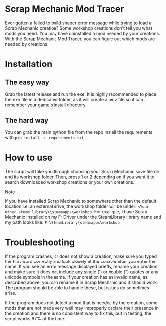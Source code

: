 # Scrap Mechanic Mod Tracer
Ever gotten a failed to build shaper error message while trying to load a Scrap Mechanic creation?
Some workshop creations don't tell you what mods you need.
You may have uninstalled a mod needed by your creations.
With the Scrap Mechanic Mod Tracer, you can figure out which mods are needed by creations.

# Installation
## The easy way
Grab the latest release and run the exe.
It is highly recommended to place the exe file in a dedicated folder, as it will create a .env file so it can remember your game's install directory.

## The hard way
You can grab the main python file from the repo
Install the requirements with `pip install -r requirements.txt`

# How to use
The script will take you through choosing your Scrap Mechanic save file dir and its workshop folder.
Then, press 1 or 2 depending on if you want it to search downloaded workshop creations or your own creations.
> [!NOTE]
> If you have installed Scrap Mechanic to somewhere other than the default location i.e. an external drive, the workshop folder will be under: `<Your other steam library>\steamapps\workshop`.
> For example, I have Scrap Mechanic installed on my F: Driver under the SteamLibrary library name and my path looks like:
> `F:\SteamLibrary\steamapps\workshop`

# Troubleshooting
If the program crashes, or does not show a creation, make sure you typed the first word correctly and look closely at the console after you enter the name.
If you see an error message displayed briefly, rename your creation and make sure it does not include any single (') or double (") quotes or any unicode symbols in the name.
If your creation has an invalid name, as described above, you can rename it in Scrap Mechanic and it should work.
The program should be able to handle these, but issues do sometimes arise.

If the program does not detect a mod that is needed by the creation, some mods that are not made very well may improperly declare their presence in the creation and there is no consistent way to fix this, but in testing, the script works 97% of the time.


